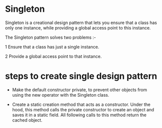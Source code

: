 # Singleton

Singleton is a creational design pattern that lets you ensure that a class has only one instance, while providing a global access point to this instance.

The Singleton pattern solves two problems :- 

1 Ensure that a class has just a single instance.

2 Provide a global access point to that instance.

# steps to create single design pattern

* Make the default constructor private, to prevent other objects from using the new operator with the Singleton class.
  
* Create a static creation method that acts as a constructor. Under the hood, this method calls the private constructor to create an object and saves it in a static field. All following calls to this method return the cached object.
  






